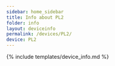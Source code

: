 ```yaml
---
sidebar: home_sidebar
title: Info about PL2
folder: info
layout: deviceinfo
permalink: /devices/PL2/
device: PL2
---
```

{% include templates/device_info.md %}